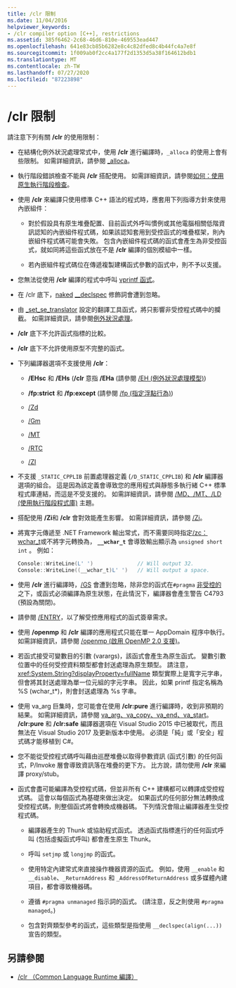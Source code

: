 ```yaml
---
title: /clr 限制
ms.date: 11/04/2016
helpviewer_keywords:
- /clr compiler option [C++], restrictions
ms.assetid: 385f6462-2c68-46d6-810e-469553ead447
ms.openlocfilehash: 641e83cb85b6282e8c4c82dfed8c4b44fc4a7e8f
ms.sourcegitcommit: 1f009ab0f2cc4a177f2d1353d5a38f164612bdb1
ms.translationtype: MT
ms.contentlocale: zh-TW
ms.lasthandoff: 07/27/2020
ms.locfileid: "87223898"
---
```

# <a name="clr-restrictions"></a>/clr 限制

請注意下列有關 **/clr** 的使用限制：

- 在結構化例外狀況處理常式中，使用 **/clr** 進行編譯時，`_alloca` 的使用上會有些限制。 如需詳細資訊，請參閱 [_alloca](../../c-runtime-library/reference/alloca.md)。

- 執行階段錯誤檢查不能與 **/clr** 搭配使用。 如需詳細資訊，請參閱[如何：使用原生執行階段檢查](/visualstudio/debugger/how-to-use-native-run-time-checks)。

- 使用 **/clr** 來編譯只使用標準 C++ 語法的程式時，應套用下列指導方針來使用內嵌組件：

  - 對於假設具有原生堆疊配置、目前函式外呼叫慣例或其他電腦相關低階資訊認知的內嵌組件程式碼，如果該認知套用到受控函式的堆疊框架，則內嵌組件程式碼可能會失敗。 包含內嵌組件程式碼的函式會產生為非受控函式，就如同將這些函式放在不是 **/clr** 編譯的個別模組中一樣。

  - 若內嵌組件程式碼位在傳遞複製建構函式參數的函式中，則不予以支援。

- 您無法從使用 **/clr** 編譯的程式中呼叫 [vprintf 函式](../../c-runtime-library/vprintf-functions.md)。

- 在 /clr 底下，[naked](../../cpp/naked-cpp.md) [__declspec](../../cpp/declspec.md) 修飾詞會遭到忽略。

- 由 [_set_se_translator](../../c-runtime-library/reference/set-se-translator.md) 設定的翻譯工具函式，將只影響非受控程式碼中的攔截。 如需詳細資訊，請參閱[例外狀況處理](../../extensions/exception-handling-cpp-component-extensions.md)。

- **/clr** 底下不允許函式指標的比較。

- **/clr** 底下不允許使用原型不完整的函式。

- 下列編譯器選項不支援使用 **/clr**：

  - **/EHsc** 和 **/EHs** (**/clr** 意指 **/EHa** (請參閱 [/EH (例外狀況處理模型)](eh-exception-handling-model.md))

  - **/fp:strict** 和 **/fp:except** (請參閱 [/fp (指定浮點行為)](fp-specify-floating-point-behavior.md))

  - [/Zd](z7-zi-zi-debug-information-format.md)

  - [/Gm](gm-enable-minimal-rebuild.md)

  - [/MT](md-mt-ld-use-run-time-library.md)

  - [/RTC](rtc-run-time-error-checks.md)

  - [/ZI](z7-zi-zi-debug-information-format.md)

- 不支援 `_STATIC_CPPLIB` 前置處理器定義 (`/D_STATIC_CPPLIB`) 和 **/clr** 編譯器選項的組合。 這是因為該定義會導致您的應用程式與靜態多執行緒 C++ 標準程式庫連結，而這是不受支援的。 如需詳細資訊，請參閱 [/MD、/MT、/LD (使用執行階段程式庫)](md-mt-ld-use-run-time-library.md) 主題。

- 搭配使用 **/Zi**和 **/clr** 會對效能產生影響。 如需詳細資訊，請參閱 [/Zi](z7-zi-zi-debug-information-format.md)。

- 將寬字元傳遞至 .NET Framework 輸出常式，而不需要同時指定[/zc： wchar_t](zc-wchar-t-wchar-t-is-native-type.md)或不將字元轉換為， **`__wchar_t`** 會導致輸出顯示為 `unsigned short int` 。 例如：

    ```cpp
    Console::WriteLine(L' ')              // Will output 32.
    Console::WriteLine((__wchar_t)L' ')   // Will output a space.
    ```

- 使用 **/clr** 進行編譯時，[/GS](gs-buffer-security-check.md) 會遭到忽略，除非您的函式在`#pragma` [非受控的](../../preprocessor/managed-unmanaged.md) 之下，或函式必須編譯為原生狀態，在此情況下，編譯器會產生警告 C4793 (預設為關閉)。

- 請參閱 [/ENTRY](entry-entry-point-symbol.md)，以了解受控應用程式的函式簽章需求。

- 使用 **/openmp** 和 **/clr** 編譯的應用程式只能在單一 AppDomain 程序中執行。  如需詳細資訊，請參閱 [/openmp (啟用 OpenMP 2.0 支援)](openmp-enable-openmp-2-0-support.md)。

- 若函式接受可變數目的引數 (varargs)，該函式會產生為原生函式。 變數引數位置中的任何受控資料類型都會封送處理為原生類型。 請注意，<xref:System.String?displayProperty=fullName> 類型實際上是寬字元字串，但會將其封送處理為單一位元組的字元字串。 因此，如果 printf 指定名稱為 %S (wchar_t*)，則會封送處理為 %s 字串。

- 使用 va_arg 巨集時，您可能會在使用 **/clr:pure** 進行編譯時，收到非預期的結果。 如需詳細資訊，請參閱 [va_arg、va_copy、va_end、va_start](../../c-runtime-library/reference/va-arg-va-copy-va-end-va-start.md)。 **/clr:pure** 和 **/clr:safe** 編譯器選項在 Visual Studio 2015 中已被取代，而且無法在 Visual Studio 2017 及更新版本中使用。 必須是「純」或「安全」程式碼才能移植到 C#。

- 您不能從受控程式碼呼叫藉由巡歷堆疊以取得參數資訊 (函式引數) 的任何函式，P/Invoke 層會導致資訊落在堆疊的更下方。  比方說，請勿使用 **/clr** 來編譯 proxy/stub。

- 函式會盡可能編譯為受控程式碼，但並非所有 C++ 建構都可以轉譯成受控程式碼。  這會以每個函式為基礎來做出決定。 如果函式的任何部分無法轉換成受控程式碼，則整個函式將會轉換成機器碼。 下列情況會阻止編譯器產生受控程式碼。

  - 編譯器產生的 Thunk 或協助程式函式。 透過函式指標進行的任何函式呼叫 (包括虛擬函式呼叫) 都會產生原生 Thunk。

  - 呼叫 `setjmp` 或 `longjmp` 的函式。

  - 使用特定內建常式來直接操作機器資源的函式。 例如，使用 `__enable` 和 `__disable`、`_ReturnAddress` 和 `_AddressOfReturnAddress` 或多媒體內建項目，都會導致機器碼。

  - 遵循 `#pragma unmanaged` 指示詞的函式。 (請注意，反之則使用 `#pragma managed`。)

  - 包含對齊類型參考的函式，這些類型是指使用 `__declspec(align(...))` 宣告的類型。

## <a name="see-also"></a>另請參閱

- [/clr （Common Language Runtime 編譯）](clr-common-language-runtime-compilation.md)
